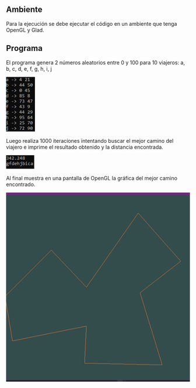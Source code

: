 ## Ambiente
Para la ejecución se debe ejecutar el código en un ambiente que tenga OpenGL y Glad.


## Programa
El programa genera 2 números aleatorios entre 0 y 100 para 10 viajeros: a, b, c, d, e, f, g, h, i, j


![All text](https://github.com/dabc312GitHub/IA_projects/blob/master/lab_4/viajero/coords.png)


Luego realiza 1000 iteraciones intentando buscar el mejor camino del viajero e imprime el resultado obtenido y la distancia encontrada.


![All text](https://github.com/dabc312GitHub/IA_projects/blob/master/lab_4/viajero/mejor.png)


Al final muestra en una pantalla de OpenGL la gráfica del mejor camino encontrado.


![All text](https://github.com/dabc312GitHub/IA_projects/blob/master/lab_4/viajero/grafica.png)
